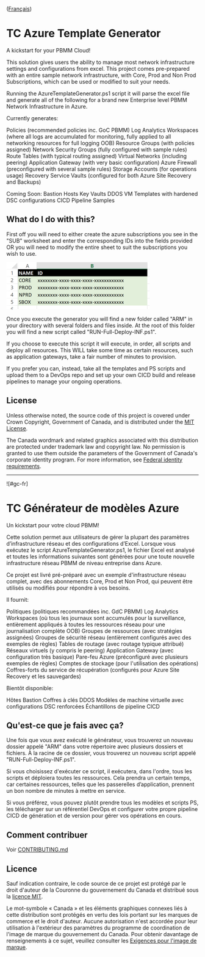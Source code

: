 ([Français](#gc-fr))

# TC Azure Template Generator

A kickstart for your PBMM Cloud!

This solution gives users the ability to manage most network infrastructure settings and configurations from excel. This project comes pre-prepared with an entire sample network infrastructure, with Core, Prod and Non Prod Subscriptions, which can be used or modified to suit your needs.

Running the AzureTemplateGenerator.ps1 script it will parse the excel file and generate all of the following for a brand new Enterprise level PBMM Network Infrastructure in Azure.

Currently generates:

Policies (recommended policies inc. GoC PBMM)
Log Analytics Workspaces (where all logs are accumulated for monitoring, fully applied to all networking resources for full logging OOB)
Resource Groups (with policies assigned)
Network Security Groups (fully configured with sample rules)
Route Tables (with typical routing assigned)
Virtual Networks (including peering)
Application Gateway (with very basic configuration)
Azure Firewall (preconfigured with several sample rules)
Storage Accounts (for operations usage)
Recovery Service Vaults (configured for both Azure Site Recovery and Backups)

Coming Soon:
Bastion Hosts
Key Vaults
DDOS
VM Templates with hardened DSC configurations
CICD Pipeline Samples

## What do I do with this?

First off you will need to either create the azure subscriptions you see in the "SUB" worksheet and enter the corresponding IDs into the fields provided OR you will need to modify the entire sheet to suit the subscriptions you wish to use. 

![readme_subs](./resources/readme_subs.png)

Once you execute the generator you will find a new folder called "ARM" in your directory with several folders and files inside. At the root of this folder you will find a new script called "RUN-Full-Deploy-INF.ps1". 

If you choose to execute this script it will execute, in order, all scripts and deploy all resources. This WILL take some time as certain resources, such as application gateways, take a fair number of minutes to provision.

If you prefer you can, instead, take all the templates and PS scripts and upload them to a DevOps repo and set up your own CICD build and release pipelines to manage your ongoing operations.

## License

Unless otherwise noted, the source code of this project is covered under Crown Copyright, Government of Canada, and is distributed under the [MIT License](LICENSE).

The Canada wordmark and related graphics associated with this distribution are protected under trademark law and copyright law. No permission is granted to use them outside the parameters of the Government of Canada's corporate identity program. For more information, see [Federal identity requirements](https://www.canada.ca/en/treasury-board-secretariat/topics/government-communications/federal-identity-requirements.html).

______________________
![#gc-fr]
# TC Générateur de modèles Azure

Un kickstart pour votre cloud PBMM!

Cette solution permet aux utilisateurs de gérer la plupart des paramètres d’infrastructure réseau et des configurations d’Excel. Lorsque vous exécutez le script AzureTemplateGenerator.ps1, le fichier Excel est analysé et toutes les informations suivantes sont générées pour une toute nouvelle infrastructure réseau PBMM de niveau entreprise dans Azure.

Ce projet est livré pré-préparé avec un exemple d'infrastructure réseau complet, avec des abonnements Core, Prod et Non Prod, qui peuvent être utilisés ou modifiés pour répondre à vos besoins.

Il fournit:

Politiques (politiques recommandées inc. GdC PBMM)
Log Analytics Workspaces (où tous les journaux sont accumulés pour la surveillance, entièrement appliqués à toutes les ressources réseau pour une journalisation complète OOB)
Groupes de ressources (avec stratégies assignées)
Groupes de sécurité réseau (entièrement configurés avec des exemples de règles)
Tables de routage (avec routage typique attribué)
Réseaux virtuels (y compris le peering)
Application Gateway (avec configuration très basique)
Pare-feu Azure (préconfiguré avec plusieurs exemples de règles)
Comptes de stockage (pour l'utilisation des opérations)
Coffres-forts du service de récupération (configurés pour Azure Site Recovery et les sauvegardes)

Bientôt disponible:

Hôtes Bastion
Coffres à clés
DDOS
Modèles de machine virtuelle avec configurations DSC renforcées
Échantillons de pipeline CICD

## Qu'est-ce que je fais avec ça?

Une fois que vous avez exécuté le générateur, vous trouverez un nouveau dossier appelé "ARM" dans votre répertoire avec plusieurs dossiers et fichiers. À la racine de ce dossier, vous trouverez un nouveau script appelé "RUN-Full-Deploy-INF.ps1".

Si vous choisissez d'exécuter ce script, il exécutera, dans l'ordre, tous les scripts et déploiera toutes les ressources. Cela prendra un certain temps, car certaines ressources, telles que les passerelles d’application, prennent un bon nombre de minutes à mettre en service.

Si vous préférez, vous pouvez plutôt prendre tous les modèles et scripts PS, les télécharger sur un référentiel DevOps et configurer votre propre pipeline CICD de génération et de version pour gérer vos opérations en cours.

## Comment contribuer

Voir [CONTRIBUTING.md](CONTRIBUTING.md)

## Licence

Sauf indication contraire, le code source de ce projet est protégé par le droit d'auteur de la Couronne du gouvernement du Canada et distribué sous la [licence MIT](LICENSE).

Le mot-symbole « Canada » et les éléments graphiques connexes liés à cette distribution sont protégés en vertu des lois portant sur les marques de commerce et le droit d'auteur. Aucune autorisation n'est accordée pour leur utilisation à l'extérieur des paramètres du programme de coordination de l'image de marque du gouvernement du Canada. Pour obtenir davantage de renseignements à ce sujet, veuillez consulter les [Exigences pour l'image de marque](https://www.canada.ca/fr/secretariat-conseil-tresor/sujets/communications-gouvernementales/exigences-image-marque.html).
